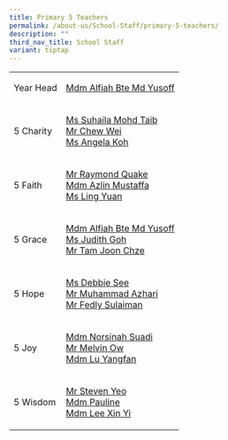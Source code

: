 ```yaml
---
title: Primary 5 Teachers
permalink: /about-us/School-Staff/primary-5-teachers/
description: ""
third_nav_title: School Staff
variant: tiptap
---
```

<table>
<tbody>
<tr>
<td rowspan="1" colspan="1">
<p>Year Head</p>
</td>
<td rowspan="1" colspan="1">
<p><a href="mailto:alfiah_md_yusoff@moe.edu.sg" rel="noopener noreferrer nofollow" target="_blank">Mdm Alfiah&nbsp;Bte Md Yusoff</a>
</p>
</td>
</tr>
<tr>
<td rowspan="1" colspan="1">
<p>5 Charity</p>
</td>
<td rowspan="1" colspan="1">
<p><a href="mailto:suhaila_mohd_taib@moe.edu.sg" rel="noopener noreferrer nofollow" target="_blank">Ms&nbsp;Suhaila&nbsp;Mohd Taib</a> 
<br><a href="mailto:chew_wei@moe.edu.sg" rel="noopener noreferrer nofollow" target="_blank">Mr Chew Wei</a> 
<br><a href="mailto:koh_minmin_angela@moe.edu.sg" rel="noopener noreferrer nofollow" target="_blank">Ms&nbsp;Angela&nbsp;Koh</a>
</p>
</td>
</tr>
<tr>
<td rowspan="1" colspan="1">
<p>5 Faith</p>
</td>
<td rowspan="1" colspan="1">
<p><a href="mailto:quake_kheok_meng_raymond@moe.edu.sg" rel="noopener noreferrer nofollow" target="_blank">Mr&nbsp;Raymond Quake</a> 
<br><a href="mailto:azlin_mustaffa@moe.edu.sg" rel="noopener noreferrer nofollow" target="_blank">Mdm&nbsp;Azlin&nbsp;Mustaffa</a> 
<br><a href="mailto:ling_yuan@moe.edu.sg" rel="noopener noreferrer nofollow" target="_blank">Ms Ling Yuan</a>
</p>
</td>
</tr>
<tr>
<td rowspan="1" colspan="1">
<p>5 Grace</p>
</td>
<td rowspan="1" colspan="1">
<p><a href="mailto:alfiah_md_yusoff@moe.edu.sg" rel="noopener noreferrer nofollow" target="_blank">Mdm&nbsp;Alfiah&nbsp;Bte Md Yusoff</a> 
<br><a href="mailto:goh_xue_ni_judith@moe.edu.sg" rel="noopener noreferrer nofollow" target="_blank">Ms&nbsp;Judith&nbsp;Goh</a> 
<br><a href="mailto:tam_joon_chze@moe.edu.sg" rel="noopener noreferrer nofollow" target="_blank">Mr&nbsp;Tam&nbsp;Joon Chze</a>
</p>
</td>
</tr>
<tr>
<td rowspan="1" colspan="1">
<p>5 Hope</p>
</td>
<td rowspan="1" colspan="1">
<p><a href="mailto:see_seow_ping_debbie@moe.edu.sg" rel="noopener noreferrer nofollow" target="_blank">Ms&nbsp;Debbie&nbsp;See</a> 
<br><a href="mailto:muhammad_azhari_shahri@moe.edu.sg" rel="noopener noreferrer nofollow" target="_blank">Mr Muhammad&nbsp;Azhari</a> 
<br><a href="mailto:mohammad_fedly_b_sulaiman@moe.edu.sg" rel="noopener noreferrer nofollow" target="_blank">Mr&nbsp;Fedly&nbsp;Sulaiman</a>
</p>
</td>
</tr>
<tr>
<td rowspan="1" colspan="1">
<p>5 Joy</p>
</td>
<td rowspan="1" colspan="1">
<p><a href="mailto:norsinah_suadi@moe.edu.sg" rel="noopener noreferrer nofollow" target="_blank">Mdm&nbsp;Norsinah&nbsp;Suadi</a> 
<br><a href="mailto:ow_weng_wai_melvin@moe.edu.sg" rel="noopener noreferrer nofollow" target="_blank">Mr&nbsp;Melvin&nbsp;Ow</a> 
<br><a href="mailto:lu_yangfan@moe.edu.sg" rel="noopener noreferrer nofollow" target="_blank">Mdm&nbsp;Lu Yangfan</a>
</p>
</td>
</tr>
<tr>
<td rowspan="1" colspan="1">
<p>5 Wisdom</p>
</td>
<td rowspan="1" colspan="1">
<p><a href="mailto:yeo_poh_teck@moe.edu.sg" rel="noopener noreferrer nofollow" target="_blank">Mr&nbsp;Steven Yeo</a> 
<br><a href="mailto:paul_pouline@moe.edu.sg" rel="noopener noreferrer nofollow" target="_blank">Mdm Pauline</a> 
<br><a href="mailto:lee_xin_yi@moe.edu.sg" rel="noopener noreferrer nofollow" target="_blank">Mdm Lee Xin Yi</a>
</p>
<p></p>
<p></p>
<p></p>
</td>
</tr>
</tbody>
</table>
<p></p>